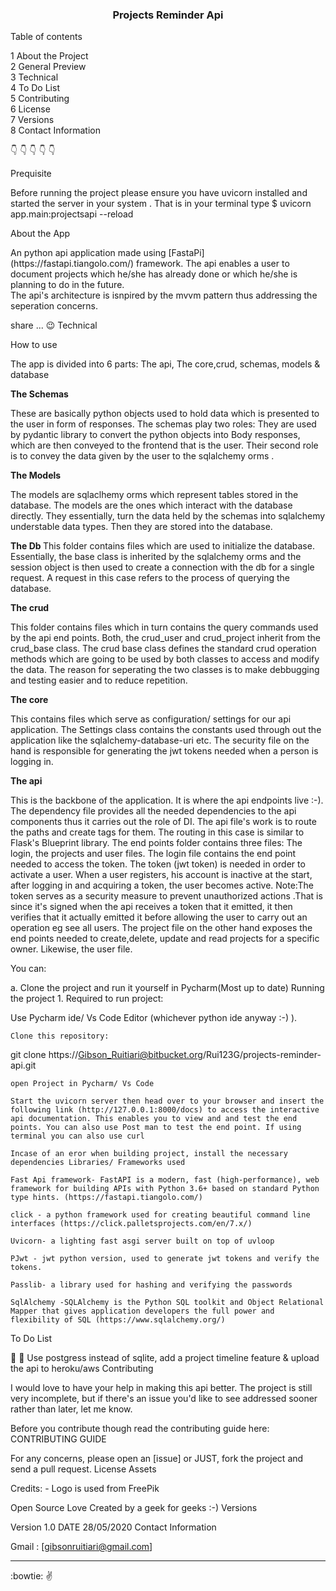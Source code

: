 <h3 align="center">Projects Reminder Api</h3> </p> Table of contents

1 About the Project<br> 2 General Preview<br> 3 Technical<br> 4 To Do List<br> 5 Contributing<br> 6 License<br> 7 Versions<br> 8 Contact Information<br>

👇 👇 👇 👇 👇

Prequisite

<p>

Before running the project please ensure you have uvicorn installed and started the server in your system . That is in your terminal type $ uvicorn app.main:projectsapi --reload

</p> About the App

<p> An python api application made using [FastaPi] (https://fastapi.tiangolo.com/) framework. The api enables a user to document projects which he/she has already done or which he/she is planning to do in the future.<br>The api's architecture is isnpired by the mvvm pattern thus addressing the seperation concerns.<br> </p> share ... 😉 Technical

How to use

The app is divided into 6 parts: The api, The core,crud, schemas, models & database

<b> The Schemas </b>

These are basically python objects used to hold data which is presented to the user in form of responses. The schemas play two roles: They are used by pydantic library to convert the python objects into Body responses, which are then conveyed to the frontend that is the user. Their second role is to convey the data given by the user to the sqlalchemy orms .

<b> The Models </b>

The models are sqlaclhemy orms which represent tables stored in the database. The models are the ones which interact with the database directly. They essentially, turn the data held by the schemas into sqlalchemy understable data types. Then they are stored into the database.

<b> The Db </b> This folder contains files which are used to initialize the database. Essentially, the base class is inherited by the sqlalchemy orms and the session object is then used to create a connection with the db for a single request. A request in this case refers to the process of querying the database.

<b> The crud </b>

This folder contains files which in turn contains the query commands used by the api end points. Both, the crud_user and crud_project inherit from the crud_base class. The crud base class defines the standard crud operation methods which are going to be used by both classes to access and modify the data. The reason for seperating the two classes is to make debbugging and testing easier and to reduce repetition.

<b> The core </b>

This contains files which serve as configuration/ settings for our api application. The Settings class contains the constants used through out the application like the sqlalchemy-database-uri etc. The security file on the hand is responsible for generating the jwt tokens needed when a person is logging in.

<b> The api </b>

This is the backbone of the application. It is where the api endpoints live :-). The dependency file provides all the needed dependencies to the api components thus it carries out the role of DI. The api file's work is to route the paths and create tags for them. The routing in this case is similar to Flask's Blueprint library. The end points folder contains three files: The login, the projects and user files. The login file contains the end point needed to access the token. The token (jwt token) is needed in order to activate a user. When a user registers, his account is inactive at the start, after logging in and acquiring a token, the user becomes active. Note:The token serves as a security measure to prevent unauthorized actions .That is since it's signed when the api receives a token that it emitted, it then verifies that it actually emitted it before allowing the user to carry out an operation eg see all users. The project file on the other hand exposes the end points needed to create,delete, update and read projects for a specific owner. Likewise, the user file.

You can:

a. Clone the project and run it yourself in Pycharm(Most up to date)
Running the project 1. Required to run project:

Use Pycharm ide/ Vs Code Editor (whichever python ide anyway :-) ).

    Clone this repository:

git clone https://Gibson_Ruitiari@bitbucket.org/Rui123G/projects-reminder-api.git

    open Project in Pycharm/ Vs Code

    Start the uvicorn server then head over to your browser and insert the following link (http://127.0.0.1:8000/docs) to access the interactive api documentation. This enables you to view and and test the end points. You can also use Post man to test the end point. If using terminal you can also use curl

    Incase of an eror when building project, install the necessary dependencies Libraries/ Frameworks used

    Fast Api framework- FastAPI is a modern, fast (high-performance), web framework for building APIs with Python 3.6+ based on standard Python type hints. (https://fastapi.tiangolo.com/)

    click - a python framework used for creating beautiful command line interfaces (https://click.palletsprojects.com/en/7.x/)

    Uvicorn- a lighting fast asgi server built on top of uvloop

    PJwt - jwt python version, used to generate jwt tokens and verify the tokens.

    Passlib- a library used for hashing and verifying the passwords

    SqlAlchemy -SQLAlchemy is the Python SQL toolkit and Object Relational Mapper that gives application developers the full power and flexibility of SQL (https://www.sqlalchemy.org/)

To Do List

🚧 🚧 Use postgress instead of sqlite, add a project timeline feature & upload the api to heroku/aws Contributing

I would love to have your help in making this api better. The project is still very incomplete, but if there's an issue you'd like to see addressed sooner rather than later, let me know.

Before you contribute though read the contributing guide here: CONTRIBUTING GUIDE

For any concerns, please open an [issue] or JUST, fork the project and send a pull request. License Assets

Credits: - Logo is used from FreePik

Open Source Love Created by a geek for geeks :-) Versions

Version 1.0 DATE 28/05/2020 Contact Information

Gmail : [gibsonruitiari@gmail.com]

<hr>

:bowtie: ✌ 
